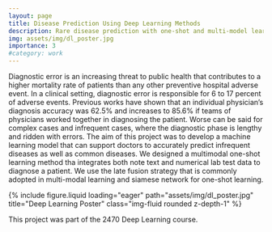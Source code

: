 ```yaml
---
layout: page
title: Disease Prediction Using Deep Learning Methods
description: Rare disease prediction with one-shot and multi-model learning
img: assets/img/dl_poster.jpg
importance: 3
#category: work
---
```


Diagnostic error is an increasing threat to public health that contributes to a higher mortality rate of patients than any other preventive hospital adverse event. In a clinical setting, diagnostic error is responsible for 6 to 17 percent of adverse events. Previous works have shown that an individual physician’s diagnosis accuracy was 62.5% and increases to 85.6% if teams of physicians worked together in diagnosing the patient. Worse can be said for complex cases and infrequent cases, where the diagnostic phase is lengthy and ridden with errors. The aim of this project was to develop a machine learning model that can support doctors to accurately predict infrequent diseases as well as common diseases. We designed a multimodal one-shot learning method tha integrates both note text and numerical lab test data to diagnose a patient. We use the late fusion strategy that is commonly adopted in multi-modal learning and siamese network for one-shot learning.

<div class="row">
    <div class="col-sm mt-3 mt-md-0">
        {% include figure.liquid loading="eager" path="assets/img/dl_poster.jpg" title="Deep Learning Poster" class="img-fluid rounded z-depth-1" %}
    </div>
</div>

This project was part of the 2470 Deep Learning course.